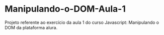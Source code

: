 # Manipulando-o-DOM-Aula-1
Projeto referente ao exercício da aula 1 do curso Javascript: Manipulando o DOM da plataforma alura.
